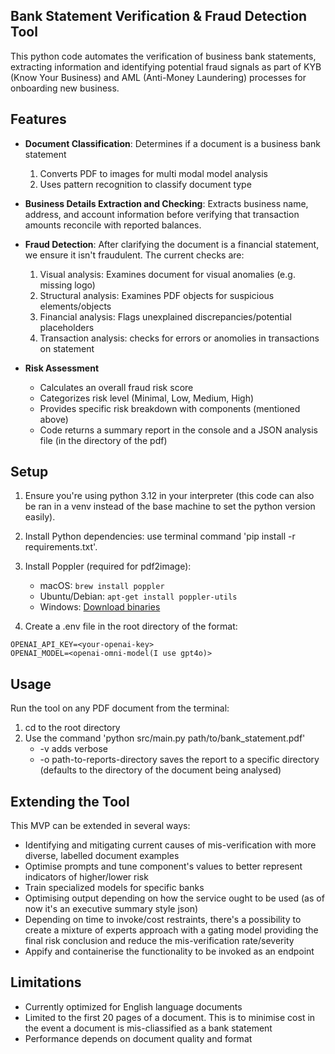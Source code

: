 ## Bank Statement Verification & Fraud Detection Tool

This python code automates the verification of business bank statements, extracting information and identifying potential fraud signals as part of KYB (Know Your Business) and AML (Anti-Money Laundering) processes for onboarding new business.


## Features

- **Document Classification**: Determines if a document is a business bank statement
   1. Converts PDF to images for multi modal model analysis
   2. Uses pattern recognition to classify document type

- **Business Details Extraction and Checking**: Extracts business name, address, and account information before verifying that transaction amounts reconcile with reported balances.

- **Fraud Detection**: After clarifying the document is a financial statement, we ensure it isn't fraudulent. The current checks are:

   1. Visual analysis: Examines document for visual anomalies (e.g. missing logo)
   2. Structural analysis: Examines PDF objects for suspicious elements/objects
   3. Financial analysis: Flags unexplained discrepancies/potential placeholders
   4. Transaction analysis: checks for errors or anomolies in transactions on statement

- **Risk Assessment**
   - Calculates an overall fraud risk score
   - Categorizes risk level (Minimal, Low, Medium, High)
   - Provides specific risk breakdown with components (mentioned above)
   - Code returns a summary report in the console and a JSON analysis file (in the directory of the pdf)


## Setup

1. Ensure you're using python 3.12 in your interpreter (this code can also be ran in a venv instead of the base machine to set the python version easily).

2. Install Python dependencies: use terminal command 'pip install -r requirements.txt'.

3. Install Poppler (required for pdf2image):
   - macOS: `brew install poppler`
   - Ubuntu/Debian: `apt-get install poppler-utils`
   - Windows: [Download binaries](https://github.com/oschwartz10612/poppler-windows/releases/)

4. Create a .env file in the root directory of the format: 
```env
OPENAI_API_KEY=<your-openai-key>
OPENAI_MODEL=<openai-omni-model(I use gpt4o)>
```


## Usage

Run the tool on any PDF document from the terminal: 
1. cd to the root directory
2. Use the command 'python src/main.py path/to/bank_statement.pdf'
   - -v adds verbose
   - -o path-to-reports-directory saves the report to a specific directory (defaults to the directory of the document being analysed)


## Extending the Tool

This MVP can be extended in several ways:
- Identifying and mitigating current causes of mis-verification with more diverse, labelled document examples
- Optimise prompts and tune component's values to better represent indicators of higher/lower risk
- Train specialized models for specific banks
- Optimising output depending on how the service ought to be used (as of now it's an executive summary style json)
- Depending on time to invoke/cost restraints, there's a possibility to create a mixture of experts approach with a gating model providing the final risk conclusion and reduce the mis-verification rate/severity
- Appify and containerise the functionality to be invoked as an endpoint

## Limitations

- Currently optimized for English language documents
- Limited to the first 20 pages of a document. This is to minimise cost in the event a document is mis-cliassified as a bank statement
- Performance depends on document quality and format 